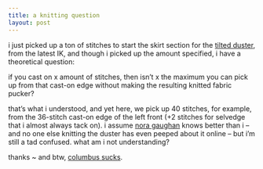 ```yaml
---
title: a knitting question    
layout: post
---
```


i just picked up a ton of stitches to start the skirt section for the [tilted duster][1], from the latest IK, and though i picked up the amount specified, i have a theoretical question: 

if you cast on x amount of stitches, then isn&#8217;t x the maximum you can pick up from that cast-on edge without making the resulting knitted fabric pucker?

that&#8217;s what i understood, and yet here, we pick up 40 stitches, for example, from the 36-stitch cast-on edge of the left front (+2 stitches for selvedge that i almost always tack on). i assume [nora gaughan][2] knows better than i &#8211; and no one else knitting the duster has even peeped about it online &#8211; but i&#8217;m still a tad confused. what am i not understanding?

thanks ~ and btw, [columbus sucks][3].

 [1]: http://www.interweaveknits.com/galleries/bonus/fall2007/gaughan.asp
 [2]: http://www.berroco.com/ng1/ng1_photoview_pv.html
 [3]: http://mellowtrouble.net/2006/10/09/with-fifty-men-we-could-subjugate-them-all-and-make-them-do-whatever-we-want